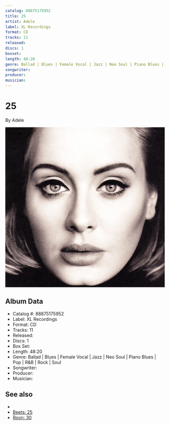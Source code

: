 ```yaml
---
catalog: 88875175952
title: 25
artist: Adele
label: XL Recordings
format: CD
tracks: 11
released: 
discs: 1
boxset: 
length: 48:20
genre: Ballad | Blues | Female Vocal | Jazz | Neo Soul | Piano Blues | Pop | R&B | Rock | Soul
songwriter: 
producer: 
musician: 
---
```


# 25

By Adele

![](../../assets/cdcovers/Adele-25.png)

## Album Data

- Catalog #: 88875175952
- Label: XL Recordings
- Format: CD
- Tracks: 11
- Released: 
- Discs: 1
- Box Set: 
- Length: 48:20
- Genre: Ballad | Blues | Female Vocal | Jazz | Neo Soul | Piano Blues | Pop | R&B | Rock | Soul
- Songwriter: 
- Producer: 
- Musician: 


## See also

- [](Adele.md)
- [Beets: 25](../../Beets/Adele/25.md)
- [Roon: 30](../../Roon/Adele/30.md)
